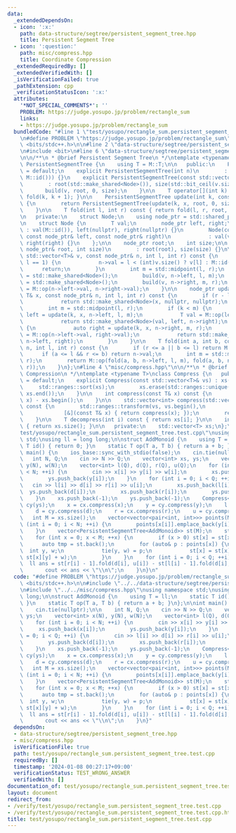 ```yaml
---
data:
  _extendedDependsOn:
  - icon: ':x:'
    path: data-structure/segtree/persistent_segment_tree.hpp
    title: Persistent Segment Tree
  - icon: ':question:'
    path: misc/compress.hpp
    title: Coordinate Compression
  _extendedRequiredBy: []
  _extendedVerifiedWith: []
  _isVerificationFailed: true
  _pathExtension: cpp
  _verificationStatusIcon: ':x:'
  attributes:
    '*NOT_SPECIAL_COMMENTS*': ''
    PROBLEM: https://judge.yosupo.jp/problem/rectangle_sum
    links:
    - https://judge.yosupo.jp/problem/rectangle_sum
  bundledCode: "#line 1 \"test/yosupo/rectangle_sum.persistent_segment_tree.test.cpp\"\
    \n#define PROBLEM \"https://judge.yosupo.jp/problem/rectangle_sum\"\n\n#include\
    \ <bits/stdc++.h>\n\n#line 2 \"data-structure/segtree/persistent_segment_tree.hpp\"\
    \n#include <bit>\n#line 6 \"data-structure/segtree/persistent_segment_tree.hpp\"\
    \n\n/**\n * @brief Persistent Segment Tree\n */\ntemplate <typename M>\nclass\
    \ PersistentSegmentTree {\n    using T = M::T;\n\n   public:\n    PersistentSegmentTree()\
    \ = default;\n    explicit PersistentSegmentTree(int n)\n        : PersistentSegmentTree(std::vector<T>(n,\
    \ M::id())) {}\n    explicit PersistentSegmentTree(const std::vector<T>& v)\n\
    \        : root(std::make_shared<Node>()), size(std::bit_ceil(v.size())) {\n \
    \       build(v, root, 0, size);\n    }\n\n    T operator[](int k) const { return\
    \ fold(k, k + 1); }\n\n    PersistentSegmentTree update(int k, const T& x) const\
    \ {\n        return PersistentSegmentTree(update(k, x, root, 0, size), size);\n\
    \    }\n\n    T fold(int l, int r) const { return fold(l, r, root, 0, size); }\n\
    \n   private:\n    struct Node;\n    using node_ptr = std::shared_ptr<Node>;\n\
    \n    struct Node {\n        T val;\n        node_ptr left, right;\n        Node()\
    \ : val(M::id()), left(nullptr), right(nullptr) {}\n        Node(const T& val,\
    \ const node_ptr& left, const node_ptr& right)\n            : val(val), left(left),\
    \ right(right) {}\n    };\n\n    node_ptr root;\n    int size;\n\n    PersistentSegmentTree(const\
    \ node_ptr& root, int size)\n        : root(root), size(size) {}\n\n    void build(const\
    \ std::vector<T>& v, const node_ptr& n, int l, int r) const {\n        if (r -\
    \ l == 1) {\n            n->val = l < (int)v.size() ? v[l] : M::id();\n      \
    \      return;\n        }\n        int m = std::midpoint(l, r);\n        n->left\
    \ = std::make_shared<Node>();\n        build(v, n->left, l, m);\n        n->right\
    \ = std::make_shared<Node>();\n        build(v, n->right, m, r);\n        n->val\
    \ = M::op(n->left->val, n->right->val);\n    }\n\n    node_ptr update(int k, const\
    \ T& x, const node_ptr& n, int l, int r) const {\n        if (r - l == 1) {\n\
    \            return std::make_shared<Node>(x, nullptr, nullptr);\n        }\n\
    \        int m = std::midpoint(l, r);\n        if (k < m) {\n            auto\
    \ left = update(k, x, n->left, l, m);\n            T val = M::op(left->val, n->right->val);\n\
    \            return std::make_shared<Node>(val, left, n->right);\n        } else\
    \ {\n            auto right = update(k, x, n->right, m, r);\n            T val\
    \ = M::op(n->left->val, right->val);\n            return std::make_shared<Node>(val,\
    \ n->left, right);\n        }\n    }\n\n    T fold(int a, int b, const node_ptr&\
    \ n, int l, int r) const {\n        if (r <= a || b <= l) return M::id();\n  \
    \      if (a <= l && r <= b) return n->val;\n        int m = std::midpoint(l,\
    \ r);\n        return M::op(fold(a, b, n->left, l, m), fold(a, b, n->right, m,\
    \ r));\n    }\n};\n#line 4 \"misc/compress.hpp\"\n\n/**\n * @brief Coordinate\
    \ Compression\n */\ntemplate <typename T>\nclass Compress {\n   public:\n    Compress()\
    \ = default;\n    explicit Compress(const std::vector<T>& vs) : xs(vs) {\n   \
    \     std::ranges::sort(xs);\n        xs.erase(std::ranges::unique(xs).begin(),\
    \ xs.end());\n    }\n\n    int compress(const T& x) const {\n        return std::ranges::lower_bound(xs,\
    \ x) - xs.begin();\n    }\n\n    std::vector<int> compress(std::vector<T> vs)\
    \ const {\n        std::ranges::transform(vs, vs.begin(),\n                  \
    \             [&](const T& x) { return compress(x); });\n        return vs;\n\
    \    }\n\n    T decompress(int i) const { return xs[i]; }\n\n    int size() const\
    \ { return xs.size(); }\n\n   private:\n    std::vector<T> xs;\n};\n#line 7 \"\
    test/yosupo/rectangle_sum.persistent_segment_tree.test.cpp\"\nusing namespace\
    \ std;\nusing ll = long long;\n\nstruct AddMonoid {\n    using T = ll;\n    static\
    \ T id() { return 0; }\n    static T op(T a, T b) { return a + b; }\n};\n\nint\
    \ main() {\n    ios_base::sync_with_stdio(false);\n    cin.tie(nullptr);\n\n \
    \   int N, Q;\n    cin >> N >> Q;\n    vector<int> xs, ys;\n    vector<int> x(N),\
    \ y(N), w(N);\n    vector<int> l(Q), d(Q), r(Q), u(Q);\n    for (int i = 0; i\
    \ < N; ++i) {\n        cin >> x[i] >> y[i] >> w[i];\n        xs.push_back(x[i]);\n\
    \        ys.push_back(y[i]);\n    }\n    for (int i = 0; i < Q; ++i) {\n     \
    \   cin >> l[i] >> d[i] >> r[i] >> u[i];\n        xs.push_back(l[i]);\n      \
    \  ys.push_back(d[i]);\n        xs.push_back(r[i]);\n        ys.push_back(u[i]);\n\
    \    }\n    xs.push_back(-1);\n    ys.push_back(-1);\n    Compress<int> cx(xs),\
    \ cy(ys);\n    x = cx.compress(x);\n    y = cy.compress(y);\n    l = cx.compress(l);\n\
    \    d = cy.compress(d);\n    r = cx.compress(r);\n    u = cy.compress(u);\n \
    \   int M = xs.size();\n    vector<vector<pair<int, int>>> points(M);\n    for\
    \ (int i = 0; i < N; ++i) {\n        points[x[i]].emplace_back(y[i], w[i]);\n\
    \    }\n    vector<PersistentSegmentTree<AddMonoid>> st(M);\n    st[0] = PersistentSegmentTree<AddMonoid>(M);\n\
    \    for (int x = 0; x < M; ++x) {\n        if (x > 0) st[x] = st[x - 1];\n  \
    \      auto tmp = st.back();\n        for (auto& p : points[x]) {\n          \
    \  int y, w;\n            tie(y, w) = p;\n            st[x] = st[x].update(y,\
    \ st[x][y] + w);\n        }\n    }\n    for (int i = 0; i < Q; ++i) {\n      \
    \  ll ans = st[r[i] - 1].fold(d[i], u[i]) - st[l[i] - 1].fold(d[i], u[i]);\n \
    \       cout << ans << \"\\n\";\n    }\n}\n"
  code: "#define PROBLEM \"https://judge.yosupo.jp/problem/rectangle_sum\"\n\n#include\
    \ <bits/stdc++.h>\n\n#include \"../../data-structure/segtree/persistent_segment_tree.hpp\"\
    \n#include \"../../misc/compress.hpp\"\nusing namespace std;\nusing ll = long\
    \ long;\n\nstruct AddMonoid {\n    using T = ll;\n    static T id() { return 0;\
    \ }\n    static T op(T a, T b) { return a + b; }\n};\n\nint main() {\n    ios_base::sync_with_stdio(false);\n\
    \    cin.tie(nullptr);\n\n    int N, Q;\n    cin >> N >> Q;\n    vector<int> xs,\
    \ ys;\n    vector<int> x(N), y(N), w(N);\n    vector<int> l(Q), d(Q), r(Q), u(Q);\n\
    \    for (int i = 0; i < N; ++i) {\n        cin >> x[i] >> y[i] >> w[i];\n   \
    \     xs.push_back(x[i]);\n        ys.push_back(y[i]);\n    }\n    for (int i\
    \ = 0; i < Q; ++i) {\n        cin >> l[i] >> d[i] >> r[i] >> u[i];\n        xs.push_back(l[i]);\n\
    \        ys.push_back(d[i]);\n        xs.push_back(r[i]);\n        ys.push_back(u[i]);\n\
    \    }\n    xs.push_back(-1);\n    ys.push_back(-1);\n    Compress<int> cx(xs),\
    \ cy(ys);\n    x = cx.compress(x);\n    y = cy.compress(y);\n    l = cx.compress(l);\n\
    \    d = cy.compress(d);\n    r = cx.compress(r);\n    u = cy.compress(u);\n \
    \   int M = xs.size();\n    vector<vector<pair<int, int>>> points(M);\n    for\
    \ (int i = 0; i < N; ++i) {\n        points[x[i]].emplace_back(y[i], w[i]);\n\
    \    }\n    vector<PersistentSegmentTree<AddMonoid>> st(M);\n    st[0] = PersistentSegmentTree<AddMonoid>(M);\n\
    \    for (int x = 0; x < M; ++x) {\n        if (x > 0) st[x] = st[x - 1];\n  \
    \      auto tmp = st.back();\n        for (auto& p : points[x]) {\n          \
    \  int y, w;\n            tie(y, w) = p;\n            st[x] = st[x].update(y,\
    \ st[x][y] + w);\n        }\n    }\n    for (int i = 0; i < Q; ++i) {\n      \
    \  ll ans = st[r[i] - 1].fold(d[i], u[i]) - st[l[i] - 1].fold(d[i], u[i]);\n \
    \       cout << ans << \"\\n\";\n    }\n}"
  dependsOn:
  - data-structure/segtree/persistent_segment_tree.hpp
  - misc/compress.hpp
  isVerificationFile: true
  path: test/yosupo/rectangle_sum.persistent_segment_tree.test.cpp
  requiredBy: []
  timestamp: '2024-01-08 00:27:17+09:00'
  verificationStatus: TEST_WRONG_ANSWER
  verifiedWith: []
documentation_of: test/yosupo/rectangle_sum.persistent_segment_tree.test.cpp
layout: document
redirect_from:
- /verify/test/yosupo/rectangle_sum.persistent_segment_tree.test.cpp
- /verify/test/yosupo/rectangle_sum.persistent_segment_tree.test.cpp.html
title: test/yosupo/rectangle_sum.persistent_segment_tree.test.cpp
---
```

